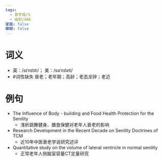 ```yaml
---
tags:
  - 首字母/S
  - 级别/GRE
掌握: false
模糊: false
---
```

# 词义
- 英：/sɪˈnɪlɪti/； 美：/səˈnɪləti/
- #词性缺失 衰老；老年期；高龄；老态龙钟；老迈
# 例句
- The Influence of Body - building and Food Health Protection for the Senility
	- 浅析跳舞健身、膳食保健对老年人衰老的影响
- Research Development in the Recent Decade on Senility Doctrines of TCM
	- 近10年中医衰老学说研究述评
- Quantitative study on the volume of lateral ventricle in normal senility
	- 正常老年人侧脑室容量CT定量研究
